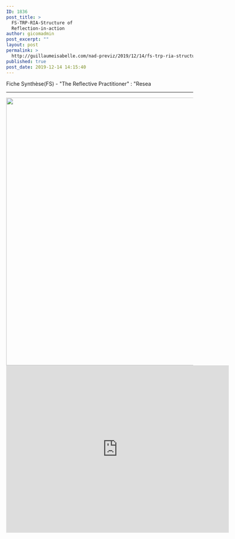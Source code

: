 ```yaml
---
ID: 1836
post_title: >
  FS-TRP-RIA-Structure of
  Reflection-in-action
author: gicomadmin
post_excerpt: ""
layout: post
permalink: >
  http://guillaumeisabelle.com/nad-previz/2019/12/14/fs-trp-ria-structure-of-reflection-in-action/
published: true
post_date: 2019-12-14 14:15:40
---
```

<!-- wp:paragraph -->

Fiche Synthèse(FS) - "The Reflective Practitioner" : "Resea

<!-- /wp:paragraph -->

<!-- wp:separator -->

<hr class="wp-block-separator" />

<!-- /wp:separator -->

<!-- wp:embedpress/google-drawings-block {"url":"https://docs.google.com/drawings/d/e/2PACX-1vTjuH7J8ZjpV1fOI3dNZm-1b0eSjYEPRTz4UqHBd6p9eSleX-xKYwljLV5sOzo__jTDRtW2Zu9A3h1l/pub?w=1759\u0026h=1071","iframeSrc":"https://docs.google.com/drawings/d/e/2PACX-1vTjuH7J8ZjpV1fOI3dNZm-1b0eSjYEPRTz4UqHBd6p9eSleX-xKYwljLV5sOzo__jTDRtW2Zu9A3h1l/pub?w=1759\u0026h=1071"} -->

<div class="ose-google-docs-drawings" class="wp-block-embedpress-google-drawings-block">
  <img src="https://docs.google.com/drawings/d/e/2PACX-1vTjuH7J8ZjpV1fOI3dNZm-1b0eSjYEPRTz4UqHBd6p9eSleX-xKYwljLV5sOzo__jTDRtW2Zu9A3h1l/pub?w=1759&h=1071" width="960" height="720" />
</div>

<!-- /wp:embedpress/google-drawings-block -->

<!-- wp:embedpress/google-slides-block {"url":"https://docs.google.com/presentation/d/e/2PACX-1vSca2Z6yjwxlV2Dc4OEINVQ0xEDuirxATDawc2KhgWE34FkDlcK5N7I0-3usbiXdaCqEMICltHwHFaM/pub?start=false\u0026loop=false\u0026delayms=3000","iframeSrc":"https://docs.google.com/presentation/d/e/2PACX-1vSca2Z6yjwxlV2Dc4OEINVQ0xEDuirxATDawc2KhgWE34FkDlcK5N7I0-3usbiXdaCqEMICltHwHFaM/embed?start=false\u0026loop=false\u0026delayms=3000"} -->

<div class="ose-google-docs-presentation" class="wp-block-embedpress-google-slides-block">
  <iframe src="https://docs.google.com/presentation/d/e/2PACX-1vSca2Z6yjwxlV2Dc4OEINVQ0xEDuirxATDawc2KhgWE34FkDlcK5N7I0-3usbiXdaCqEMICltHwHFaM/embed?start=false&loop=false&delayms=3000" frameborder="0" width="600" height="450" allowfullscreen mozallowfullscreen="true" webkitallowfullscreen="true"></iframe>
</div>

<!-- /wp:embedpress/google-slides-block -->